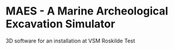 # MAES - A Marine Archeological Excavation Simulator
3D software for an installation at VSM Roskilde
Test

